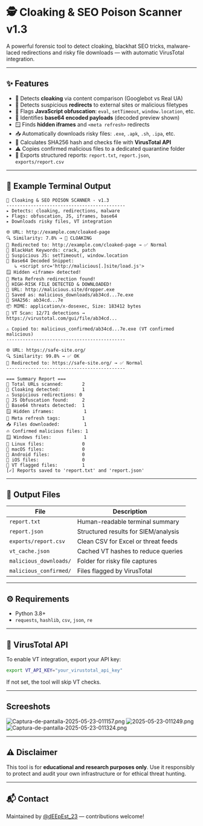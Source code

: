 # 🕵️ Cloaking & SEO Poison Scanner v1.3

A powerful forensic tool to detect cloaking, blackhat SEO tricks, malware-laced redirections and risky file downloads — with automatic VirusTotal integration.

---

## ✨ Features

- 🔎 Detects **cloaking** via content comparison (Googlebot vs Real UA)
- 🔁 Detects suspicious **redirects** to external sites or malicious filetypes
- 📜 Flags **JavaScript obfuscation**: `eval`, `setTimeout`, `window.location`, etc.
- 🧪 Identifies **base64 encoded payloads** (decoded preview shown)
- 🪟 Finds **hidden iframes** and `<meta refresh>` redirects
- 📥 Automatically downloads risky files: `.exe`, `.apk`, `.sh`, `.ipa`, etc.
- 🔐 Calculates SHA256 hash and checks file with **VirusTotal API**
- ⚠️ Copies confirmed malicious files to a dedicated quarantine folder
- 📁 Exports structured reports: `report.txt`, `report.json`, `exports/report.csv`

---

## 🧪 Example Terminal Output

```
🔐 Cloaking & SEO POISON SCANNER - v1.3
--------------------------------------------
▸ Detects: cloaking, redirections, malware
▸ Flags: obfuscation, JS, iframes, base64
▸ Downloads risky files, VT integration

🌐 URL: http://example.com/cloaked-page
🔍 Similarity: 7.8% → 🛑 CLOAKING
🔁 Redirected to: http://example.com/cloaked-page → ✅ Normal
🧠 BlackHat Keywords: crack, patch
📜 Suspicious JS: setTimeout(, window.location
🧪 Base64 Decoded Snippet:
   ↳ <script src='http://malicious[.]site/load.js'>
🪟 Hidden <iframe> detected!
🔄 Meta Refresh redirection found!
🚨 HIGH-RISK FILE DETECTED & DOWNLOADED!
🔗 URL: http://malicious.site/dropper.exe
📁 Saved as: malicious_downloads/ab34cd...7e.exe
🔐 SHA256: ab34cd...7e
📦 MIME: application/x-dosexec, Size: 183412 bytes
🧪 VT Scan: 12/71 detections → https://virustotal.com/gui/file/ab34cd...

⚠️ Copied to: malicious_confirmed/ab34cd...7e.exe (VT confirmed malicious)
--------------------------------------------

🌐 URL: https://safe-site.org/
🔍 Similarity: 99.8% → ✅ OK
🔁 Redirected to: https://safe-site.org/ → ✅ Normal
--------------------------------------------

=== Summary Report ===
🔎 Total URLs scanned:       2
🛑 Cloaking detected:        1
⚠️ Suspicious redirections: 0
📜 JS Obfuscation found:     2
🧪 Base64 threats detected:  1
🪟 Hidden iframes:           1
🔄 Meta refresh tags:        1
📥 Files downloaded:         1
🔥 Confirmed malicious files: 1
🪟 Windows files:            1
🐧 Linux files:              0
🍏 macOS files:              0
📱 Android files:            0
🍎 iOS files:                0
🧪 VT flagged files:         1
[✓] Reports saved to 'report.txt' and 'report.json'
```

---

## 📂 Output Files

| File                   | Description                          |
| ---------------------- | ------------------------------------ |
| `report.txt`           | Human-readable terminal summary      |
| `report.json`          | Structured results for SIEM/analysis |
| `exports/report.csv`   | Clean CSV for Excel or threat feeds  |
| `vt_cache.json`        | Cached VT hashes to reduce queries   |
| `malicious_downloads/` | Folder for risky file captures       |
| `malicious_confirmed/` | Files flagged by VirusTotal          |

---

## ⚙️ Requirements

- Python 3.8+
- `requests`, `hashlib`, `csv`, `json`, `re`

---

## 🔐 VirusTotal API

To enable VT integration, export your API key:

```bash
export VT_API_KEY="your_virustotal_api_key"
```

If not set, the tool will skip VT checks.

---

## Screeshots

![Captura-de-pantalla-2025-05-23-011157.png](https://i.postimg.cc/FKVP8RpJ/Captura-de-pantalla-2025-05-23-011157.png)
![2025-05-23-011249.png](https://i.postimg.cc/Bv0YmDT0/Captura-de-pantalla-2025-05-23-011249.png)
![Captura-de-pantalla-2025-05-23-011324.png](https://i.postimg.cc/VL2Hb255/Captura-de-pantalla-2025-05-23-011324.png)

---

## ⚠️ Disclaimer

This tool is for **educational and research purposes only**. Use it responsibly to protect and audit your own infrastructure or for ethical threat hunting.

---

## 📬 Contact

Maintained by [@dEEpEst_23](https://github.com/LvL23HT) — contributions welcome!



